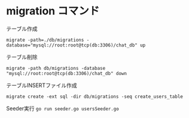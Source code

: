 # migration コマンド

テーブル作成

`migrate -path=./db/migrations -database="mysql://root:root@tcp(db:3306)/chat_db" up`

テーブル削除

`migrate -path db/migrations -database "mysql://root:root@tcp(db:3306)/chat_db" down  `

テーブルINSERTファイル作成

`migrate create -ext sql -dir db/migrations -seq create_users_table `

Seeder実行
`go run seeder.go usersSeeder.go `
